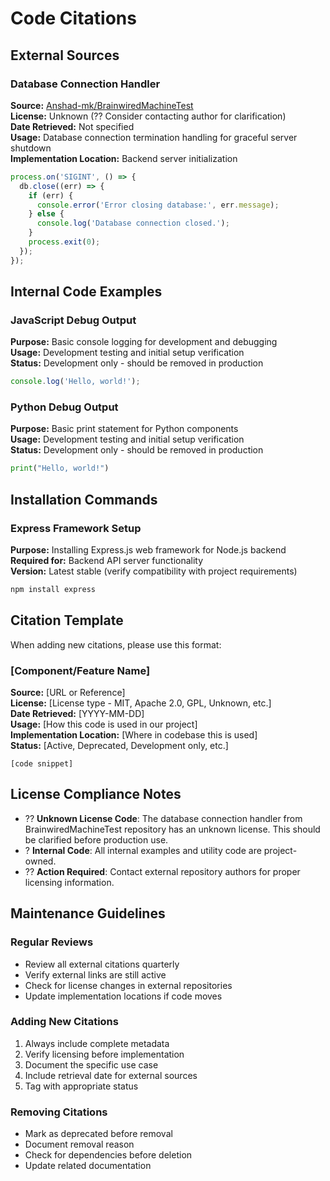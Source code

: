 # Code Citations

## External Sources

### Database Connection Handler
**Source:** [Anshad-mk/BrainwiredMachineTest](https://github.com/Anshad-mk/BrainwiredMachineTest/blob/9d9251383d0afe77b4719cce89ee99aebd61fc9a/Backend/app.js)  
**License:** Unknown (?? Consider contacting author for clarification)  
**Date Retrieved:** Not specified  
**Usage:** Database connection termination handling for graceful server shutdown  
**Implementation Location:** Backend server initialization

```javascript
process.on('SIGINT', () => {
  db.close((err) => {
    if (err) {
      console.error('Error closing database:', err.message);
    } else {
      console.log('Database connection closed.');
    }
    process.exit(0);
  });
});
```

## Internal Code Examples

### JavaScript Debug Output
**Purpose:** Basic console logging for development and debugging  
**Usage:** Development testing and initial setup verification  
**Status:** Development only - should be removed in production

```javascript
console.log('Hello, world!');
```

### Python Debug Output
**Purpose:** Basic print statement for Python components  
**Usage:** Development testing and initial setup verification  
**Status:** Development only - should be removed in production

```python
print("Hello, world!")
```

## Installation Commands

### Express Framework Setup
**Purpose:** Installing Express.js web framework for Node.js backend  
**Required for:** Backend API server functionality  
**Version:** Latest stable (verify compatibility with project requirements)

```bash
npm install express
```

## Citation Template

When adding new citations, please use this format:

### [Component/Feature Name]
**Source:** [URL or Reference]  
**License:** [License type - MIT, Apache 2.0, GPL, Unknown, etc.]  
**Date Retrieved:** [YYYY-MM-DD]  
**Usage:** [How this code is used in our project]  
**Implementation Location:** [Where in codebase this is used]  
**Status:** [Active, Deprecated, Development only, etc.]

```[language]
[code snippet]
```

## License Compliance Notes

- ?? **Unknown License Code**: The database connection handler from BrainwiredMachineTest repository has an unknown license. This should be clarified before production use.
- ? **Internal Code**: All internal examples and utility code are project-owned.
- ?? **Action Required**: Contact external repository authors for proper licensing information.

## Maintenance Guidelines

### Regular Reviews
- Review all external citations quarterly
- Verify external links are still active
- Check for license changes in external repositories
- Update implementation locations if code moves

### Adding New Citations
1. Always include complete metadata
2. Verify licensing before implementation
3. Document the specific use case
4. Include retrieval date for external sources
5. Tag with appropriate status

### Removing Citations
- Mark as deprecated before removal
- Document removal reason
- Check for dependencies before deletion
- Update related documentation